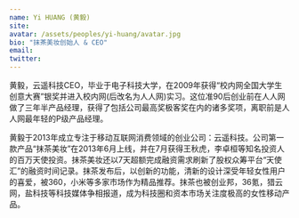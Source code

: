 ```yaml
---
name: Yi HUANG (黄毅)
site: 
avatar: /assets/peoples/yi-huang/avatar.jpg
bio: "抹茶美妆创始人 & CEO"
email: 
twitter: 
---
```


黄毅，云遥科技CEO，毕业于电子科技大学，在2009年获得“校内网全国大学生创意大赛”银奖并进入校内网(后改名为人人网)实习。这位准90后创业前在人人网做了三年半产品经理，获得了包括公司最高奖极客奖在内的诸多奖项，离职前是人人网最年轻的P级产品经理。

黄毅于2013年成立专注于移动互联网消费领域的创业公司：云遥科技。公司第一款产品“抹茶美妆”在2013年6月上线，并在7月获得王秋虎，李卓桓等知名投资人的百万天使投资。抹茶美妆还以7天超额完成融资需求刷新了股权众筹平台“天使汇”的融资时间记录。抹茶发布后，以创新的功能，清新的设计深受年轻女性用户的喜爱，被360，小米等多家市场作为精品推荐。抹茶也被创业邦，36氪，猎云网，盐科技等科技媒体争相报道，成为科技圈和资本市场关注度极高的女性移动产品。
